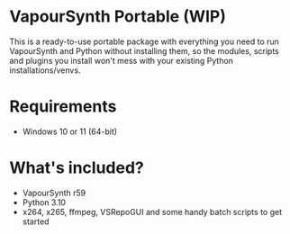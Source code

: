 # VapourSynth Portable (WIP)
This is a ready-to-use portable package with everything you need to run VapourSynth and Python without installing them, so the modules, scripts and plugins you install won't mess with your existing Python installations/venvs.

# Requirements
- Windows 10 or 11 (64-bit)

# What's included?
- VapourSynth r59
- Python 3.10
- x264, x265, ffmpeg, VSRepoGUI and some handy batch scripts to get started
